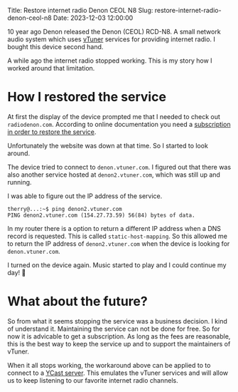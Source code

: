 Title: Restore internet radio Denon CEOL N8
Slug: restore-internet-radio-denon-ceol-n8
Date: 2023-12-03 12:00:00

10 year ago Denon released the Denon (CEOL) RCD-N8.
A small network audio system which uses [vTuner](https://www.vtuner.com/) services for providing internet radio.
I bought this device second hand.

A while ago the internet radio stopped working.
This is my story how I worked around that limitation.

# How I restored the service

At first the display of the device prompted me that I needed to check out `radiodenon.com`.
According to online documentation you need a [subscription in order to restore the service](https://support-nl.denon.com/app/answers/detail/a_id/7101/~/internet-radiodienst-door-vtuner).

Unfortunately the website was down at that time. So I started to look around.

The device tried to connect to `denon.vtuner.com`.
I figured out that there was also another service hosted at `denon2.vtuner.com`, which was still up and running.

I was able to figure out the IP address of the service.

```shell
therry@...:~$ ping denon2.vtuner.com
PING denon2.vtuner.com (154.27.73.59) 56(84) bytes of data.
```

In my router there is a option to return a different IP address when a DNS record is requested.
This is called `static-host-mapping`.
So this allowed me to return the IP address of `denon2.vtuner.com` when the device is looking for `denon.vtuner.com`.

I turned on the device again. Music started to play and I could continue my day! 🙂

# What about the future?

So from what it seems stopping the service was a business decision.
I kind of understand it. Maintaining the service can not be done for free.
So for now it is advicable to get a subscription.
As long as the fees are reasonable, this is the best way to keep the service up and to support the maintainers of vTuner.

When it all stops working, the workaround above can be applied to to connect to a [YCast server](https://github.com/milaq/YCast).
This emulates the vTuner services and will allow us to keep listening to our favorite internet radio channels.
